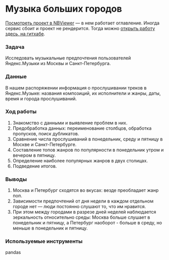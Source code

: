 # Музыка больших городов

[Посмотреть проект в NBViewer](https://nbviewer.org/github/alexander-saushev/classic_ml_projects/blob/main/01_music_preferences/music_preferences.ipynb) — в нем работает оглавление. Иногда сервис сбоит и проект не рендерится. Тогда можно [открыть работу здесь, на гитхабе](https://github.com/alexander-saushev/classic_ml_projects/blob/main/01_music_preferences/music_preferences.ipynb).

### Задача

Исследовать музыкальные предпочтения пользователей Яндекс.Музыки из Москвы и Санкт-Петербурга.

### Данные

В нашем распоряжении информация о прослушивании треков в Яндекс.Музыке: названия композиций, их исполнители и жанры, даты, время и города прослушиваний.

### Ход работы

1. Знакомство с данными и выявление проблем в них.
2. Предобработка данных: переименование столбцов, обработка пропусков, поиск дубликатов.
3. Сравнение числа прослушиваний в понедельник, среду и пятницу в Москве и Санкт-Петербурге.
4. Составление топов жанров по популярности в понедельник утром и вечером в пятницу.
5. Определение наиболее популярных жанров в двух столицах.
6. Подведение итогов.

### Выводы

1. Москва и Петербург сходятся во вкусах: везде преобладает жанр поп.
2. Зависимости предпочтений от дня недели в каждом отдельном городе нет — люди постоянно слушают то, что им нравится.
3. При этом между городами в разрезе дней неделей наблюдается зеркальность относительно среды: Москва больше слушает в понедельник и пятницу, а Петербург наоборот - больше в среду, но меньше в понедельник и пятницу.

### Используемые инструменты

pandas